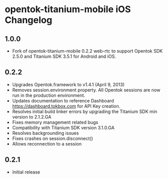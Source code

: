 # opentok-titanium-mobile iOS Changelog

## 1.0.0

* Fork of opentok-titanium-mobile 0.2.2 web-rtc to support Opentok SDK 2.5.0 and Titanium SDK 3.5.1 for Android and iOS.

## 0.2.2

*  Upgrades Opentok.framework to v1.4.1 (April 9, 2013)
*  Removes session.environment property. All Opentok sessions are now run in the
   production environment.
*  Updates documentation to reference Dashboard <https://dashboard.tokbox.com> for API Key
   creation.
*  Resolves initial build linker errors by upgrading the Titanium SDK min version to 2.1.2.GA
*  Fixes memory management related bugs
*  Compatibility with Titanium SDK version 3.1.0.GA
*  Resolves backgrounding issues
*  Fixes crashes on session.disconnect()
*  Allows reconnection to a session

## 0.2.1

* Initial release
